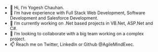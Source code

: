 - 👋 Hi, I’m Yogesh Chauhan.
- 👀 I’m have experience with Full Stack Web Development, Software Development and Salesforce Development.
- 🌱 I’m currently working on .Net based projects in VB.Net, ASP.Net and C#.
- 💞️ I’m looking to collaborate with a big team working on a complex project.
- 📫 Reach me on Twitter, LinkedIn or Github @AgileMindExec.
